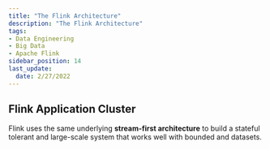 ```yaml
---
title: "The Flink Architecture"
description: "The Flink Architecture"
tags: 
- Data Engineering
- Big Data
- Apache Flink
sidebar_position: 14
last_update:
  date: 2/27/2022
---
```



## Flink Application Cluster 

Flink uses the same underlying **stream-first architecture** to build a stateful tolerant and large-scale system that works well with bounded and  datasets.